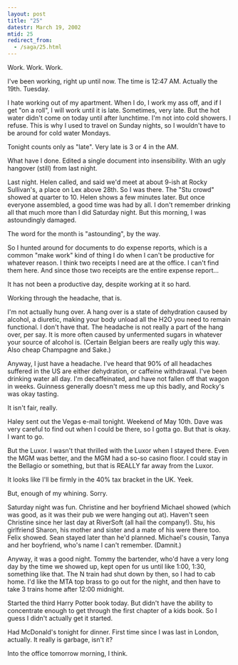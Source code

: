```yaml
---
layout: post
title: "25"
datestr: March 19, 2002
mtid: 25
redirect_from:
  - /saga/25.html
---
```


Work. Work. Work.

I've been working, right up until now. The time is 12:47 AM. Actually the 19th.
Tuesday.

I hate working out of my apartment. When I do, I work my ass off, and if I
get &quot;on a roll&quot;, I will work until it is late. Sometimes, very late.
But the hot water didn't come on today until after lunchtime. I'm not into cold
showers. I refuse. This is why I used to travel on Sunday nights, so I wouldn't
have to be around for cold water Mondays.

Tonight counts only as &quot;late&quot;. Very late is 3 or 4 in the AM.

What have I done. Edited a single document into insensibility. With an ugly
hangover (still) from last night.

Last night. Helen called, and said we'd meet at about 9-ish at Rocky Sullivan's,
a place on Lex above 28th. So I was there. The &quot;Stu crowd&quot; showed
at quarter to 10. Helen shows a few minutes later. But once everyone assembled,
a good time was had by all. I don't remember drinking all that much more than
I did Saturday night. But this morning, I was astoundingly damaged.

The word for the month is &quot;astounding&quot;, by the way.

So I hunted around for documents to do expense reports, which is a common &quot;make
work&quot; kind of thing I do when I can't be productive for whatever reason.
I think two receipts I need are at the office. I can't find them here. And since
those two receipts are the entire expense report...

It has not been a productive day, despite working at it so hard.

Working through the headache, that is.

I'm not actually hung over. A hang over is a state of dehydration caused by
alcohol, a diuretic, making your body unload all the H2O you need to remain
functional. I don't have that. The headache is not really a part of the hang
over, per say. It is more often caused by unfermented sugars in whatever your
source of alcohol is. (Certain Belgian beers are really ugly this way. Also
cheap Champagne and Sake.)

Anyway, I just have a headache. I've heard that 90% of all headaches suffered
in the US are either dehydration, or caffeine withdrawal. I've been drinking
water all day. I'm decaffeinated, and have not fallen off that wagon in weeks.
Guinness generally doesn't mess me up this badly, and Rocky's was okay tasting.

It isn't fair, really.

Haley sent out the Vegas e-mail tonight. Weekend of May 10th. Dave was very
careful to find out when I could be there, so I gotta go. But that is okay.
I want to go.

But the Luxor. I wasn't that thrilled with the Luxor when I stayed there. Even
the MGM was better, and the MGM had a so-so casino floor. I could stay in the
Bellagio or something, but that is REALLY far away from the Luxor.

It looks like I'll be firmly in the 40% tax bracket in the UK. Yeek.

But, enough of my whining. Sorry.

Saturday night was fun. Christine and her boyfriend Michael showed (which was
good, as it was their pub we were hanging out at). Haven't seen Christine since
her last day at RiverSoft (all hail the company!). Stu, his girlfriend Sharon,
his mother and sister and a mate of his were there too. Felix showed. Sean stayed
later than he'd planned. Michael's cousin, Tanya and her boyfriend, who's name
I can't remember. (Damnit.)

Anyway, it was a good night. Tommy the bartender, who'd have a very long day
by the time we showed up, kept open for us until like 1:00, 1:30, something
like that. The N train had shut down by then, so I had to cab home. I'd like
the MTA top brass to go out for the night, and then have to take 3 trains home
after 12:00 midnight.

Started the third Harry Potter book today. But didn't have the ability to concentrate
enough to get through the first chapter of a kids book. So I guess I didn't
actually get it started.

Had McDonald's tonight for dinner. First time since I was last in London, actually.
It really is garbage, isn't it?

Into the office tomorrow morning, I think.

